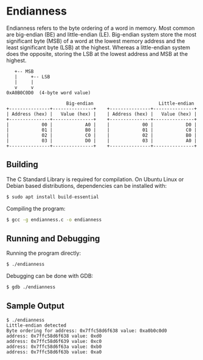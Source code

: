 # Endianness

Endianness refers to the byte ordering of a word in memory.  Most common are
big-endian (BE) and little-endian (LE).  Big-endian system store the most
significant byte (MSB) of a word at the lowest memory address and the least
significant byte (LSB) at the highest.  Whereas a little-endian system does the
opposite, storing the LSB at the lowest address and MSB at the highest.

```text
   +-- MSB
   |     +-- LSB
   |     |
   v     v
0xA0B0C0D0  (4-byte word value)

                      Big-endian                        Little-endian
+---------------+---------------+    +---------------+---------------+
| Address (hex) |   Value (hex) |    | Address (hex) |   Value (hex) |
+---------------+---------------+    +---------------+---------------+
|            00 |            A0 |    |            00 |            D0 |
|            01 |            B0 |    |            01 |            C0 |
|            02 |            C0 |    |            02 |            B0 |
|            03 |            D0 |    |            03 |            A0 |
+---------------+---------------+    +---------------+---------------+
```

## Building

The C Standard Library is required for compilation.  On Ubuntu Linux or Debian based distributions, dependencies can be installed with:

```BASH
$ sudo apt install build-essential
```

Compiling the program:

```BASH
$ gcc -g endianness.c -o endianness
```

## Running and Debugging

Running the program directly:

```BASH
$ ./endianness
```

Debugging can be done with GDB:

```BASH
$ gdb ./endianness
```

## Sample Output

```text
$ ./endianness 
Little-endian detected
Byte ordering for address: 0x7ffc58d6f638 value: 0xa0b0c0d0
address: 0x7ffc58d6f638 value: 0xd0
address: 0x7ffc58d6f639 value: 0xc0
address: 0x7ffc58d6f63a value: 0xb0
address: 0x7ffc58d6f63b value: 0xa0
```

